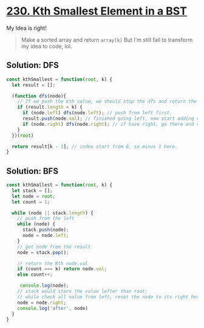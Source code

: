 # [230. Kth Smallest Element in a BST](https://leetcode.com/problems/kth-smallest-element-in-a-bst/)


My Idea is right!
> Make a sorted array and return `array[k]`
But I'm still fail to transform my idea to code, lol.


## Solution: DFS
```js
const kthSmallest = function(root, k) {
  let result = [];

  (function dfs(node){
    // If we push the Kth value, we should stop the dfs and return the value.
    if (result.length < k) {
      if (node.left) dfs(node.left); // push from left first.
      result.push(node.val); // finished going left, now start adding values
      if (node.right) dfs(node.right); // if have right, go there and repeat process
    }
  })(root)  

  return result[k - 1]; // index start from 0, so minus 1 here.
}
```

## Solution: BFS
<!-- TODO: Try the queue solution -->
```js
const kthSmallest = function(root, k) {
  let stack = [];
  let node = root;
  let count = 1;

  while (node || stack.length) {
    // push from the left
    while (node) {
      stack.push(node);
      node = node.left;
    }
    // get node from the result
    node = stack.pop();

    // return the Kth node.val
    if (count === k) return node.val;
    else count++;

     console.log(node);
    // stack would store the value lefter than root;
    // while check all value from left, reset the node to its right here. (root.right -> root.right.right, ...)
    node = node.right;
    console.log('after', node)
  }
}
```
